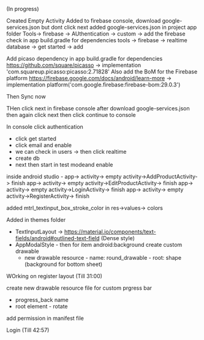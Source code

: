 (In progress)

Created Empty Activity
Added to firebase console, download google-services.json but dont click next
added google-services.json in project app folder
Tools-> firebase -> AUthentication -> custom -> add the firebase
check in app build.gradle for dependencies
tools -> firebase -> realtime database -> get started -> add

Add picaso dependency in app build.gradle for dependencies
https://github.com/square/picasso
-> implementation 'com.squareup.picasso:picasso:2.71828'
Also add the BoM for the Firebase platform
https://firebase.google.com/docs/android/learn-more
-> implementation platform('com.google.firebase:firebase-bom:29.0.3')

Then Sync now

THen click next in firebase console after download google-services.json 
then again click next
then click continue to console


In console click authentication
- click get started
- click email and enable
- we can check in users
-> then click realtime
- create db
- next then start in test modeand enable

inside android studio - app-> activity-> empty activity->AddProductActivity-> finish
app-> activity-> empty activity->EditProductActivity-> finish
app-> activity-> empty activity->LoginActivity-> finish
app-> activity-> empty activity->RegisterActivity-> finish

added mtrl_textinput_box_stroke_color in res->values-> colors

Added in themes folder 
- TextInputLayout -> https://material.io/components/text-fields/android#outlined-text-field (Dense style)
- AppModalStyle - then for item android:background create custom drawable
	- new drawable resource - name: round_drawable  - root: shape (background for bottom sheet)

WOrking on register layout (Till 31:00)

create new drawable resource file for custom prgress bar
- progress_back name
- root element - rotate

add permission in manifest file

Login (Till 42:57)













